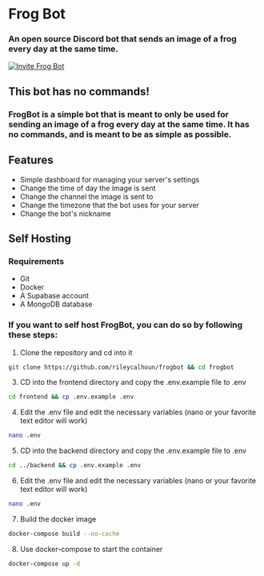 [guilds]: 10

# Frog Bot
### An open source Discord bot that sends an image of a frog every day at the same time.

[![Invite Frog Bot](https://img.shields.io/badge/Invite%20Frog%20Bot-Click%20Me-blue?style=for-the-badge)](https://discord.com/oauth2/authorize/?permissions=67144704&scope=bot&client_id=1058149602609598564)

## This bot has no commands!
### FrogBot is a simple bot that is meant to only be used for sending an image of a frog every day at the same time. It has no commands, and is meant to be as simple as possible.

## Features
- Simple dashboard for managing your server's settings
- Change the time of day the image is sent
- Change the channel the image is sent to
- Change the timezone that the bot uses for your server
- Change the bot's nickname

## Self Hosting
### Requirements
- Git
- Docker
- A Supabase account
- A MongoDB database

### If you want to self host FrogBot, you can do so by following these steps:
1. Clone the repository and cd into it
```bash
git clone https://github.com/rileycalhoun/frogbot && cd frogbot
``` 

3. CD into the frontend directory and copy the .env.example file to .env
```bash
cd frontend && cp .env.example .env
```

4. Edit the .env file and edit the necessary variables (nano or your favorite text editor will work)
```bash
nano .env
```

5. CD into the backend directory and copy the .env.example file to .env
```bash
cd ../backend && cp .env.example .env
```

6. Edit the .env file and edit the necessary variables (nano or your favorite text editor will work)
```bash
nano .env
```

7. Build the docker image
```bash
docker-compose build --no-cache
```

8. Use docker-compose to start the container
```bash
docker-compose up -d
```